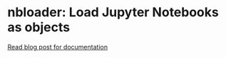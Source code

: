 # nbloader: Load Jupyter Notebooks as objects

[Read blog post for documentation](https://post2web.github.io/posts/nbloader-tutorial/)
